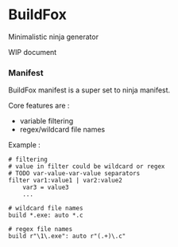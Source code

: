 # BuildFox

Minimalistic ninja generator

WIP document
 
### Manifest

BuildFox manifest is a super set to ninja manifest.

Core features are :

- variable filtering
- regex/wildcard file names

Example :

	# filtering	
	# value in filter could be wildcard or regex
	# TODO var-value-var-value separators
	filter var1:value1 | var2:value2
		var3 = value3
		...
	
	# wildcard file names
	build *.exe: auto *.c

	# regex file names
	build r"\1\.exe": auto r"(.+)\.c"

